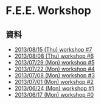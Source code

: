 F.E.E. Workshop
========


## 資料

* [2013/08/15 (Thu) workshop #7](https://docs.google.com/presentation/d/18fHMyuMfC_peLzTWthZDADbsaY8V6IaWIvHk3SgFHjw/edit?usp=sharing)
* [2013/08/08 (Thu) workshop #6](https://docs.google.com/presentation/d/16_v0vvyPYT-vDprqHTdwZk8aJ2IFmTGFI8FcJocpie4/edit?usp=sharing)
* [2013/07/29 (Mon) workshop #5](https://docs.google.com/presentation/d/131TRbl4nAOQTcOQp4DABcgba-YQI5X1_-ep0EnhpI7M/edit?usp=sharing)
* [2013/07/22 (Mon) workshop #4](https://docs.google.com/presentation/d/1NfsPyypmmvgWkjpTI3nlzXvzA8teHWtwKPYdwdLBoHk/edit?usp=sharing)
* [2013/07/08 (Mon) workshop #3](https://docs.google.com/presentation/d/1ctsjpN-LPBQGjD4aQMtrG1O1PCadhrgGyKQha-SWe_M/edit?usp=sharing)
* [2013/07/01 (Mon) workshop #2](https://docs.google.com/presentation/d/1orebnVgJnYU930MS_iqbwsDQAvnhxGeeETc_0oTNXmk/edit?usp=sharing)
* [2013/06/24 (Mon) workshop #1](https://docs.google.com/presentation/d/1hV_QC3FQA31DFSr2F9pwdZHpWwaElvYUXbP1yYZJj6U/edit#slide=id.p)
* [2013/06/17 (Mon) workshop #0](https://docs.google.com/presentation/d/1pnHBOz7mPRFf4NFmNGVxuoosOovhOY4c9pxztlq8kG8/edit#slide=id.p)

